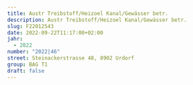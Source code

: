 ```yaml
---
title: Austr Treibstoff/Heizoel Kanal/Gewässer betr.
description: Austr Treibstoff/Heizoel Kanal/Gewässer betr.
slug: F22012543
date: 2022-09-22T11:17:00+02:00
jahr:
  - 2022
number: "2022|46"
street: Steinackerstrasse 48, 8902 Urdorf
group: BAG T1
draft: false
---
```

